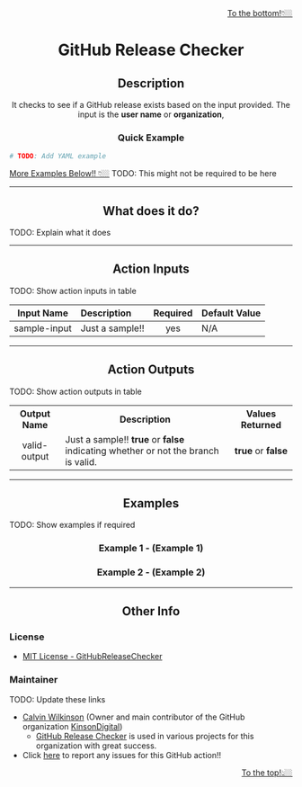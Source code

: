 <div align="right"><a href="#bottom">To the bottom!👇🏼</a></div>

<h1 id="top" align="center">

**GitHub Release Checker**
</h1>

<div align="center">

<div hidden>TODO: ADD BADGES HERE</div>

</div>

<div align="center">

## **Description**

It checks to see if a GitHub release exists based on the input provided.  The input is the **user name** or **organization**, 

<!-- TODO: Add more here -->

</div>


<!--TODO: Add simple description-->

<div align="center"><h3 style="font-weight:bold">Quick Example</h3></div>


```yaml
# TODO: Add YAML example
```

<div align="left">
<a href="#examples">More Examples Below!! 👇🏼</a> TODO: This might not be required to be here
</div>

---

<div align="center"><h2 style="font-weight:bold">What does it do?</h2></div>

TODO: Explain what it does

---

<div align="center">

## **Action Inputs**
</div>

TODO: Show action inputs in table

| Input Name | Description | Required | Default Value |
|---|:----|:---:|---|
| sample-input | Just a sample!! | yes | N/A |

---

<div align="center">

## **Action Outputs**
</div>

TODO: Show action outputs in table

<table align="center">
    <tr>
        <th>Output Name</th>
        <th>Description</th>
        <th>Values Returned</th>
    </tr>
    <tr align="center">
        <td>valid-output</td>
        <td align="left">Just a sample!! <span style="font-weight: bold">true</span> or <span style="font-weight: bold">false</span> indicating whether or not the branch is valid.</td>
        <td><span style="font-weight: bold">true</span> or <span style="font-weight: bold">false</span></td>
    </tr>
</table>

---

<div id="examples" align="center" style="font-weight:bold">

## **Examples**
</div>

TODO: Show examples if required

<div align="center">

### **Example 1 - (Example 1)**
</div>

<div align="center">

### **Example 2 - (Example 2)**
</div>

---

<div id="bottom" align="center">

## **Other Info**
</div>

<div align="left">

### License

- [MIT License - GitHubReleaseChecker]()
</div>

<div align="left">

### Maintainer
</div>

TODO: Update these links

- [Calvin Wilkinson](https://github.com/CalvinWilkinson) (Owner and main contributor of the GitHub organization [KinsonDigital](https://github.com/KinsonDigital))
  - [GitHub Release Checker](https://github.com/KinsonDigital/GitHubReleaseChecker) is used in various projects for this organization with great success.
- Click [here](https://github.com/KinsonDigital/GitHubReleaseChecker/issues/new/choose) to report any issues for this GitHub action!!

<div align="right"><a href="#top">To the top!👆🏼</a></div>
